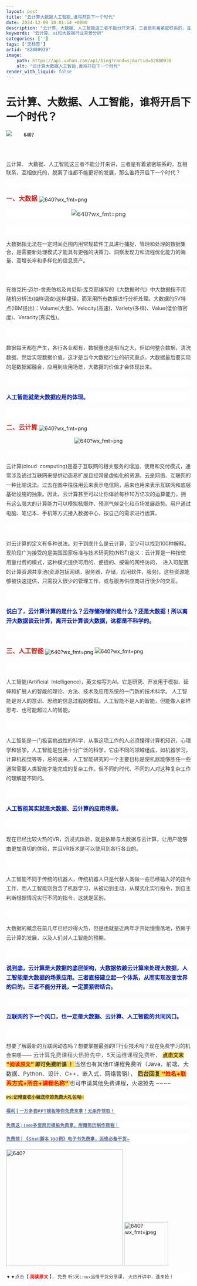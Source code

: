 ```yaml
---
layout: post
title: "云计算大数据人工智能,谁将开启下一个时代"
date: 2024-12-09 10:01:54 +0800
description: "云计算、大数据、人工智能这三者不能分开来讲，三者是有着紧密联系的，互相联系，互相依托的，脱离了谁都不"
keywords: "云计算、ai和大数据行业背景分析"
categories: ['']
tags: ['无标签']
artid: "82880939"
image:
    path: https://api.vvhan.com/api/bing?rand=sj&artid=82880939
    alt: "云计算大数据人工智能,谁将开启下一个时代"
render_with_liquid: false
---
```


<div class="blog-content-box">
 <div class="article-header-box">
  <div class="article-header">
   <div class="article-title-box">
    <h1 class="title-article" id="articleContentId">
     云计算、大数据、人工智能，谁将开启下一个时代？
    </h1>
   </div>
  </div>
 </div>
 <article class="baidu_pl">
  <div class="article_content clearfix" id="article_content">
   <link href="../../assets/css/kdoc_html_views-1a98987dfd.css" rel="stylesheet"/>
   <link href="../../assets/css/ck_htmledit_views-704d5b9767.css" rel="stylesheet"/>
   <div class="htmledit_views" id="content_views">
    <div class="rich_media_content" id="js_content">
     <p>
      <strong style="text-align:center;color:rgb(51,51,51);">
       <span style="font-family:'宋体';letter-spacing:0px;font-size:14px;">
        <strong style="color:rgb(123,12,0);">
         <strong style="color:rgb(171,25,66);">
          <strong style="color:rgb(123,12,0);">
           <strong style="color:rgb(171,25,66);">
            <strong>
             <strong style="color:rgb(62,62,62);">
              <strong>
               <span style="line-height:1.5em;">
                <strong style="line-height:24px;">
                 <strong>
                  <span style="color:rgb(12,178,160);">
                   <strong style="color:rgb(62,62,62);text-align:justify;">
                    <strong>
                     <span style="color:rgb(255,0,0);">
                      <strong style="color:rgb(217,33,66);font-size:16px;">
                       <img alt="640?" class="__bg_gif" src="https://i-blog.csdnimg.cn/blog_migrate/d174415c7c133788db2a4744421829cb.gif" style="font-family:'微软雅黑';font-size:14px;color:rgb(62,62,62);text-indent:32px;line-height:25.6px;text-align:center;"/>
                      </strong>
                     </span>
                    </strong>
                   </strong>
                  </span>
                 </strong>
                </strong>
               </span>
              </strong>
             </strong>
            </strong>
           </strong>
          </strong>
         </strong>
        </strong>
       </span>
      </strong>
     </p>
     <p>
      <strong style="text-align:center;color:rgb(51,51,51);">
       <span style="font-family:'宋体';letter-spacing:0px;font-size:14px;">
        <strong style="color:rgb(123,12,0);">
         <strong style="color:rgb(171,25,66);">
          <strong style="color:rgb(123,12,0);">
           <strong style="color:rgb(171,25,66);">
            <strong>
             <strong style="color:rgb(62,62,62);">
              <strong>
               <span style="line-height:1.5em;">
                <strong style="line-height:24px;">
                 <strong>
                  <span style="color:rgb(12,178,160);">
                   <strong style="color:rgb(62,62,62);text-align:justify;">
                    <strong>
                     <span style="color:rgb(255,0,0);">
                      <strong style="color:rgb(217,33,66);font-size:16px;">
                       <br/>
                      </strong>
                     </span>
                    </strong>
                   </strong>
                  </span>
                 </strong>
                </strong>
               </span>
              </strong>
             </strong>
            </strong>
           </strong>
          </strong>
         </strong>
        </strong>
       </span>
      </strong>
     </p>
     <p style="min-height:1em;color:rgb(62,62,62);font-size:16px;line-height:25.6px;background-color:rgb(255,255,255);">
      <span style="line-height:1.6;font-size:14px;">
       <span style="color:rgb(62,62,62);line-height:24px;">
        云计算、
       </span>
       大数据、人工智能这三者不能分开来讲，三者是有着紧密联系的，互相联系，互相依托的，脱离了谁都不能更好的发展，那么谁将开启下一个时代？
      </span>
     </p>
     <p style="min-height:1em;color:rgb(62,62,62);font-size:16px;line-height:25.6px;background-color:rgb(255,255,255);">
      <span style="font-size:15px;line-height:1.6;">
      </span>
     </p>
     <strong style="color:rgb(212,27,17);font-size:14px;line-height:25.6px;text-align:center;background-color:rgb(255,255,255);">
      <span style="font-size:17px;">
       一、大数据
      </span>
     </strong>
     <img alt="640?wx_fmt=png" src="https://i-blog.csdnimg.cn/blog_migrate/6fdbd0a7eccded5b125142a645b50313.png" style="vertical-align:middle;">
      <p style="min-height:1em;color:rgb(62,62,62);font-size:16px;line-height:25.6px;text-align:center;background-color:rgb(255,255,255);">
       <img alt="640?wx_fmt=png" src="https://i-blog.csdnimg.cn/blog_migrate/f9e39bf49f5944a99f47baacf5fad595.jpeg" style="line-height:1.6;">
        <br/>
       </img>
      </p>
      <p style="min-height:1em;color:rgb(62,62,62);font-size:16px;line-height:25.6px;background-color:rgb(255,255,255);">
       <br/>
      </p>
      <p style="min-height:1em;color:rgb(62,62,62);font-size:16px;line-height:25.6px;background-color:rgb(255,255,255);">
       <span style="line-height:1.6;font-size:14px;">
        大数据指无法在一定时间范围内用常规软件工具进行捕捉、管理和处理的数据集合，是需要新处理模式才能具有更强的决策力、洞察发现力和流程优化能力的海量、高增长率和多样化的信息资产。
       </span>
      </p>
      <p style="min-height:1em;color:rgb(62,62,62);font-size:16px;line-height:25.6px;background-color:rgb(255,255,255);">
       <span style="line-height:1.6;font-size:14px;">
        <br/>
       </span>
      </p>
      <p style="min-height:1em;color:rgb(62,62,62);font-size:16px;line-height:25.6px;background-color:rgb(255,255,255);">
       <span style="font-size:14px;">
        在维克托·迈尔-舍恩伯格及肯尼斯·库克耶编写的《大数据时代》中大数据指不用随机分析法(抽样调查)这样捷径，而采用所有数据进行分析处理。大数据的5V特点(IBM提出)：Volume(大量)、Velocity(高速)、Variety(多样)、Value(低价值密度)、Veracity(真实性)。
       </span>
      </p>
      <p style="min-height:1em;color:rgb(62,62,62);font-size:16px;line-height:25.6px;background-color:rgb(255,255,255);">
       <span style="font-size:14px;">
        <br/>
       </span>
      </p>
      <p style="min-height:1em;color:rgb(62,62,62);font-size:16px;line-height:25.6px;background-color:rgb(255,255,255);">
       <span style="font-size:14px;">
        数据每天都在产生，各行各业都有，数据量也是相当之大，但如何整合数据，清洗数据，然后实现数据价值，这才是当今大数据行业的研究重点。大数据最后要实现的是数据超融合，应用到应用场景，大数据的价值才会体现出来。
       </span>
      </p>
      <p style="min-height:1em;color:rgb(62,62,62);font-size:16px;line-height:25.6px;background-color:rgb(255,255,255);">
       <span style="font-size:14px;">
        <br/>
       </span>
      </p>
      <p style="min-height:1em;color:rgb(62,62,62);font-size:16px;line-height:25.6px;background-color:rgb(255,255,255);">
       <span style="color:rgb(2,30,170);font-size:14px;">
        <strong>
         <span style="color:rgb(2,30,170);font-size:15px;">
          人工智能就是大数据应用的体现。
         </span>
        </strong>
       </span>
      </p>
      <p style="min-height:1em;color:rgb(62,62,62);font-size:16px;line-height:25.6px;background-color:rgb(255,255,255);">
       <span style="color:rgb(2,30,170);font-size:14px;">
        <strong>
         <span style="color:rgb(2,30,170);font-size:15px;">
          <br/>
         </span>
        </strong>
       </span>
      </p>
      <strong style="color:rgb(212,27,17);font-size:14px;line-height:25.6px;text-align:center;background-color:rgb(255,255,255);">
       <span style="font-size:17px;">
        二、云计算
       </span>
      </strong>
      <span style="color:rgb(212,27,17);">
       <strong style="color:rgb(59,135,164);font-size:14px;line-height:25.6px;text-align:center;background-color:rgb(255,255,255);">
        <span style="font-size:17px;">
        </span>
       </strong>
       <strong style="color:rgb(59,135,164);font-size:14px;line-height:25.6px;text-align:center;background-color:rgb(255,255,255);">
        <span style="font-size:17px;">
        </span>
       </strong>
       <strong style="color:rgb(59,135,164);font-size:14px;line-height:25.6px;text-align:center;background-color:rgb(255,255,255);">
        <span style="font-size:17px;">
        </span>
       </strong>
       <strong style="color:rgb(59,135,164);font-size:14px;line-height:25.6px;text-align:center;background-color:rgb(255,255,255);">
        <span style="font-size:17px;">
        </span>
       </strong>
       <strong style="color:rgb(59,135,164);font-size:14px;line-height:25.6px;text-align:center;background-color:rgb(255,255,255);">
       </strong>
      </span>
      <img alt="640?wx_fmt=png" src="https://i-blog.csdnimg.cn/blog_migrate/6fdbd0a7eccded5b125142a645b50313.png" style="vertical-align:middle;">
       <p style="text-align:center;">
        <img alt="640?wx_fmt=png" src="https://i-blog.csdnimg.cn/blog_migrate/7b126e25b9304190d0edfc9a028a1142.jpeg"/>
       </p>
       <p style="min-height:1em;color:rgb(62,62,62);font-size:16px;line-height:25.6px;background-color:rgb(255,255,255);">
        <span style="font-size:15px;">
        </span>
       </p>
       <p style="min-height:1em;color:rgb(62,62,62);font-size:16px;line-height:25.6px;background-color:rgb(255,255,255);">
        <span style="font-size:14px;">
         云计算(cloud  computing)是基于互联网的相关服务的增加、使用和交付模式，通常涉及通过互联网来提供动态易扩展且经常是虚拟化的资源。云是网络、互联网的一种比喻说法。过去在图中往往用云来表示电信网，后来也用来表示互联网和底层基础设施的抽象。因此，云计算甚至可以让你体验每秒10万亿次的运算能力，拥有这么强大的计算能力可以模拟核爆炸、预测气候变化和市场发展趋势。用户通过电脑、笔记本、手机等方式接入数据中心，按自己的需求进行运算。
        </span>
       </p>
       <p style="min-height:1em;color:rgb(62,62,62);font-size:16px;line-height:25.6px;background-color:rgb(255,255,255);">
        <span style="font-size:14px;">
         <br/>
        </span>
       </p>
       <p style="min-height:1em;color:rgb(62,62,62);font-size:16px;line-height:25.6px;background-color:rgb(255,255,255);">
        <span style="font-size:14px;">
         对云计算的定义有多种说法。对于到底什么是云计算，至少可以找到100种解释。现阶段广为接受的是美国国家标准与技术研究院(NIST)定义：云计算是一种按使用量付费的模式，这种模式提供可用的、便捷的、按需的网络访问，  进入可配置的计算资源共享池(资源包括网络，服务器，存储，应用软件，服务)，这些资源能够被快速提供，只需投入很少的管理工作，或与服务供应商进行很少的交互。
        </span>
       </p>
       <p style="min-height:1em;color:rgb(62,62,62);font-size:16px;line-height:25.6px;background-color:rgb(255,255,255);">
        <span style="font-size:14px;">
         <br/>
        </span>
       </p>
       <p style="min-height:1em;color:rgb(62,62,62);font-size:16px;line-height:25.6px;background-color:rgb(255,255,255);">
        <span style="color:rgb(2,30,170);font-size:14px;">
         <strong>
          <span style="color:rgb(2,30,170);font-size:15px;">
           说白了，云计算计算的是什么？云存储存储的是什么？还是大数据！所以离开大数据谈云计算，离开云计算谈大数据，这都是不科学的。
          </span>
         </strong>
        </span>
       </p>
       <p style="min-height:1em;color:rgb(62,62,62);font-size:16px;line-height:25.6px;background-color:rgb(255,255,255);">
        <span style="color:rgb(217,33,66);">
         <strong>
          <span style="font-size:15px;">
           <br/>
          </span>
         </strong>
        </span>
       </p>
       <strong style="color:rgb(212,27,17);font-size:14px;line-height:25.6px;text-align:center;background-color:rgb(255,255,255);">
        <span style="font-size:17px;">
         三、人工智能
        </span>
       </strong>
       <img alt="640?wx_fmt=png" src="https://i-blog.csdnimg.cn/blog_migrate/6fdbd0a7eccded5b125142a645b50313.png" style="vertical-align:middle;">
        <img alt="640?wx_fmt=png" src="https://i-blog.csdnimg.cn/blog_migrate/bf6c2b8cf4b37cfcd0356bae1c407950.jpeg" style="text-align:center;line-height:1.6;">
         <p style="min-height:1em;color:rgb(62,62,62);font-size:16px;line-height:25.6px;background-color:rgb(255,255,255);">
          <span style="font-size:14px;">
           <br/>
          </span>
         </p>
         <p style="min-height:1em;color:rgb(62,62,62);font-size:16px;line-height:25.6px;background-color:rgb(255,255,255);">
          <span style="font-size:14px;">
           人工智能(Artificial  Intelligence)，英文缩写为AI。它是研究、开发用于模拟、延伸和扩展人的智能的理论、方法、技术及应用系统的一门新的技术科学。
           <span style="line-height:25.6px;">
            人工智能是对人的意识、思维的信息过程的模拟。人工智能不是人的智能，但能像人那样思考、也可能超过人的智能。
           </span>
           <br/>
          </span>
         </p>
         <p style="min-height:1em;color:rgb(62,62,62);font-size:16px;line-height:25.6px;background-color:rgb(255,255,255);">
          <span style="line-height:25.6px;font-size:14px;">
           <br/>
          </span>
         </p>
         <p style="min-height:1em;color:rgb(62,62,62);font-size:16px;line-height:25.6px;background-color:rgb(255,255,255);">
          <span style="line-height:25.6px;font-size:14px;">
           人工智能是一门极富挑战性的科学，从事这项工作的人必须懂得计算机知识，心理学和哲学。人工智能是包括十分广泛的科学，它由不同的领域组成，如机器学习，计算机视觉等等，总的说来，人工智能研究的一个主要目标是使机器能够胜任一些通常需要人类智能才能完成的复杂工作。但不同的时代、不同的人对这种复杂工作的理解是不同的。
          </span>
         </p>
         <p style="min-height:1em;color:rgb(62,62,62);font-size:16px;line-height:25.6px;background-color:rgb(255,255,255);">
          <span style="line-height:25.6px;font-size:14px;">
           <br/>
          </span>
         </p>
         <p style="min-height:1em;color:rgb(62,62,62);font-size:16px;line-height:25.6px;background-color:rgb(255,255,255);">
          <span style="color:rgb(2,30,170);font-size:14px;">
           <strong>
            <span style="color:rgb(2,30,170);font-size:15px;line-height:25.6px;">
             人工智能其实就是大数据、云计算的应用场景。
            </span>
           </strong>
          </span>
         </p>
         <p style="min-height:1em;color:rgb(62,62,62);font-size:16px;line-height:25.6px;background-color:rgb(255,255,255);">
          <span style="line-height:25.6px;font-size:14px;">
           <br/>
          </span>
         </p>
         <p style="min-height:1em;color:rgb(62,62,62);font-size:16px;line-height:25.6px;background-color:rgb(255,255,255);">
          <span style="line-height:25.6px;font-size:14px;">
           现在已经比较火热的VR，沉浸式体验，就是依赖与大数据与云计算，让用户能够由更加真切的体验，并且VR技术是可以使用到各行各业的。
          </span>
         </p>
         <p style="min-height:1em;color:rgb(62,62,62);font-size:16px;line-height:25.6px;background-color:rgb(255,255,255);">
          <br/>
         </p>
         <p style="min-height:1em;color:rgb(62,62,62);font-size:16px;line-height:25.6px;background-color:rgb(255,255,255);">
          <span style="line-height:25.6px;font-size:14px;">
           人工智能不同于传统的机器人，传统机器人只是代替人类做一些已经输入好的指令工作，而人工智能则包含了机器学习，从被动到主动，从模式化实行指令，到自主判断根据情况实行不同的指令，这就是区别。
          </span>
         </p>
         <p style="min-height:1em;color:rgb(62,62,62);font-size:16px;line-height:25.6px;background-color:rgb(255,255,255);">
          <span style="line-height:25.6px;font-size:14px;">
           <br/>
          </span>
         </p>
         <p style="min-height:1em;color:rgb(62,62,62);font-size:16px;line-height:25.6px;background-color:rgb(255,255,255);">
          <span style="font-size:14px;">
           大数据的概念在前几年已经炒得火热，但是也就是近两年才开始慢慢落地，依赖于云计算的发展，以及人们对人工智能的预期。
          </span>
         </p>
         <p style="min-height:1em;color:rgb(62,62,62);font-size:16px;line-height:25.6px;background-color:rgb(255,255,255);">
          <span style="font-size:14px;">
           <br/>
          </span>
         </p>
         <p style="min-height:1em;color:rgb(62,62,62);font-size:16px;line-height:25.6px;background-color:rgb(255,255,255);">
          <span style="color:rgb(2,30,170);font-size:14px;">
           <strong>
            <span style="color:rgb(2,30,170);font-size:15px;">
             说到底，云计算是大数据的底层架构，大数据依赖云计算来处理大数据，人工智能是大数据的场景应用。三者直接建立起一个体系，从而实现改变世界的目的。三者不能分开说，一定要紧密结合。
            </span>
           </strong>
          </span>
         </p>
         <p style="min-height:1em;color:rgb(62,62,62);font-size:16px;line-height:25.6px;background-color:rgb(255,255,255);">
          <span style="color:rgb(2,30,170);font-size:14px;">
           <strong style="line-height:1.6;">
            <span style="font-size:15px;color:rgb(217,33,66);">
             <br/>
            </span>
           </strong>
          </span>
         </p>
         <p style="min-height:1em;color:rgb(62,62,62);font-size:16px;line-height:25.6px;background-color:rgb(255,255,255);">
          <span style="color:rgb(2,30,170);font-size:14px;">
           <strong style="line-height:1.6;">
            <span style="color:rgb(2,30,170);font-size:15px;">
             互联网的下一个风口，也一定是大数据、云计算、人工智能的共同风口。
            </span>
           </strong>
          </span>
          <span style="color:rgb(2,30,170);">
           <strong style="line-height:1.6;">
            <span style="font-size:15px;">
            </span>
           </strong>
           <strong style="line-height:1.6;">
            <span style="font-size:15px;">
            </span>
           </strong>
          </span>
         </p>
         <p style="min-height:1em;color:rgb(62,62,62);font-size:16px;line-height:25.6px;background-color:rgb(255,255,255);">
          <br/>
         </p>
         <p style="line-height:25.6px;">
          <span style="color:rgb(62,62,62);font-size:14px;line-height:22.4px;">
           想要了解最新的互联网动态吗？想要掌握最强的IT行业技术吗？现在免费学习的机会来喽——
          </span>
          <span style="font-family:'-apple-system-font', BlinkMacSystemFont, 'Helvetica Neue', 'PingFang SC', 'Hiragino Sans GB', 'Microsoft YaHei UI', 'Microsoft YaHei', Arial, sans-serif;letter-spacing:.408px;text-align:justify;color:rgb(90,90,90);font-size:15px;">
           云计算免费课程火热抢先中，5天运维课程免费听，
          </span>
          <span style="color:rgb(51,51,51);font-family:'-apple-system-font', BlinkMacSystemFont, 'Helvetica Neue', 'PingFang SC', 'Hiragino Sans GB', 'Microsoft YaHei UI', 'Microsoft YaHei', Arial, sans-serif;letter-spacing:.408px;text-align:justify;font-weight:bolder;line-height:25.6px;font-size:14px;">
           <span style="line-height:22.4px;background-color:rgb(255,218,81);">
            点击文末
           </span>
          </span>
          <span style="color:rgb(51,51,51);font-family:'-apple-system-font', BlinkMacSystemFont, 'Helvetica Neue', 'PingFang SC', 'Hiragino Sans GB', 'Microsoft YaHei UI', 'Microsoft YaHei', Arial, sans-serif;letter-spacing:.408px;text-align:justify;font-weight:bolder;line-height:25.6px;font-size:14px;">
           <span style="line-height:22.4px;background-color:rgb(255,218,81);">
            <span style="font-weight:bolder;color:rgb(62,62,62);">
             <span style="font-weight:bolder;line-height:25.6px;text-align:center;">
              <span style="line-height:25.6px;color:rgb(255,0,0);">
               “阅读原文”
              </span>
             </span>
            </span>
           </span>
          </span>
          <span style="color:rgb(51,51,51);font-family:'-apple-system-font', BlinkMacSystemFont, 'Helvetica Neue', 'PingFang SC', 'Hiragino Sans GB', 'Microsoft YaHei UI', 'Microsoft YaHei', Arial, sans-serif;letter-spacing:.408px;text-align:justify;font-weight:bolder;line-height:25.6px;font-size:14px;">
           <span style="background-color:rgb(255,218,81);line-height:22.4px;">
            即可免费听课
           </span>
          </span>
          <span style="color:rgb(51,51,51);font-family:'-apple-system-font', BlinkMacSystemFont, 'Helvetica Neue', 'PingFang SC', 'Hiragino Sans GB', 'Microsoft YaHei UI', 'Microsoft YaHei', Arial, sans-serif;letter-spacing:.408px;text-align:justify;font-weight:bolder;line-height:25.6px;font-size:14px;">
           <span style="line-height:22.4px;background-color:rgb(255,218,81);">
            <span style="font-weight:bolder;">
             <span style="line-height:22.4px;">
              ！
             </span>
            </span>
           </span>
          </span>
          <span style="color:rgb(51,51,51);font-family:'-apple-system-font', BlinkMacSystemFont, 'Helvetica Neue', 'PingFang SC', 'Hiragino Sans GB', 'Microsoft YaHei UI', 'Microsoft YaHei', Arial, sans-serif;letter-spacing:.408px;text-align:justify;font-size:15px;line-height:22.4px;">
           当然也有其他IT课程免费听（Java、前端、大数据、Python、设计、C++、嵌入式、网络营销），
          </span>
          <span style="color:rgb(51,51,51);font-family:'-apple-system-font', BlinkMacSystemFont, 'Helvetica Neue', 'PingFang SC', 'Hiragino Sans GB', 'Microsoft YaHei UI', 'Microsoft YaHei', Arial, sans-serif;letter-spacing:.408px;text-align:justify;font-weight:bolder;line-height:25.6px;font-size:14px;">
           <span style="font-size:15px;line-height:22.4px;background-color:rgb(255,218,81);">
            后台回复
           </span>
          </span>
          <span style="color:rgb(51,51,51);font-family:'-apple-system-font', BlinkMacSystemFont, 'Helvetica Neue', 'PingFang SC', 'Hiragino Sans GB', 'Microsoft YaHei UI', 'Microsoft YaHei', Arial, sans-serif;letter-spacing:.408px;text-align:justify;font-weight:bolder;line-height:25.6px;font-size:14px;">
           <span style="line-height:22.4px;background-color:rgb(255,218,81);">
            <span style="font-weight:bolder;color:rgb(62,62,62);">
             <span style="font-weight:bolder;line-height:25.6px;text-align:center;">
              <span style="font-size:15px;line-height:25.6px;color:rgb(255,0,0);">
               “姓名+联系方式+所在+课程名称”
              </span>
             </span>
            </span>
           </span>
          </span>
          <span style="color:rgb(51,51,51);font-family:'-apple-system-font', BlinkMacSystemFont, 'Helvetica Neue', 'PingFang SC', 'Hiragino Sans GB', 'Microsoft YaHei UI', 'Microsoft YaHei', Arial, sans-serif;letter-spacing:.408px;text-align:justify;font-size:15px;line-height:22.4px;">
           也可申请其他免费课程，火速抢先
          </span>
          <span style="color:rgb(51,51,51);font-family:'-apple-system-font', BlinkMacSystemFont, 'Helvetica Neue', 'PingFang SC', 'Hiragino Sans GB', 'Microsoft YaHei UI', 'Microsoft YaHei', Arial, sans-serif;letter-spacing:.408px;text-align:justify;font-size:15px;line-height:25.6px;">
           ~~~~
          </span>
         </p>
         <p style="font-family:'-apple-system-font', BlinkMacSystemFont, 'Helvetica Neue', 'PingFang SC', 'Hiragino Sans GB', 'Microsoft YaHei UI', 'Microsoft YaHei', Arial, sans-serif;text-align:justify;font-size:16px;letter-spacing:.408px;background-color:rgb(255,255,255);color:rgb(62,62,62);line-height:25.6px;">
          <span style="background-color:rgb(255,218,81);font-weight:bolder;font-family:'微软雅黑';font-size:12px;line-height:normal;">
           PS:记得查收小编送你的免费大礼包呦~
          </span>
         </p>
         <p style="font-family:'-apple-system-font', BlinkMacSystemFont, 'Helvetica Neue', 'PingFang SC', 'Hiragino Sans GB', 'Microsoft YaHei UI', 'Microsoft YaHei', Arial, sans-serif;text-align:justify;font-size:16px;letter-spacing:.408px;background-color:rgb(255,255,255);color:rgb(62,62,62);line-height:25.6px;">
          <span style="text-decoration:underline;font-weight:bolder;line-height:25.6px;">
           <span style="line-height:25.6px;font-size:12px;">
            <a href="http://mp.weixin.qq.com/s?__biz=MzUxMTA2ODM2MQ==&amp;mid=2247484025&amp;idx=2&amp;sn=6a9c79312eed8b983a1aa4ca6373ee33&amp;chksm=f97813dfce0f9ac95a123e2677b0d727186c51d43ea5e599c9a66c31b20c44a08e5af2290bd8&amp;scene=21#wechat_redirect" rel="nofollow" style="color:rgb(87,107,149);background:transparent;">
             福利 | 一万多套PPT模板等你免费来拿！无条件领取！
            </a>
           </span>
           <span style="font-size:14px;line-height:25.6px;">
            <br/>
           </span>
          </span>
         </p>
         <p style="font-family:'-apple-system-font', BlinkMacSystemFont, 'Helvetica Neue', 'PingFang SC', 'Hiragino Sans GB', 'Microsoft YaHei UI', 'Microsoft YaHei', Arial, sans-serif;text-align:justify;font-size:16px;letter-spacing:.408px;background-color:rgb(255,255,255);color:rgb(62,62,62);line-height:25.6px;">
          <span style="text-decoration:underline;font-weight:bolder;font-family:'微软雅黑';font-size:12px;line-height:normal;">
           <a href="http://mp.weixin.qq.com/s?__biz=MzUxMTA2ODM2MQ==&amp;mid=2247483874&amp;idx=1&amp;sn=371778e8f60caebc80b4f3877b0fc017&amp;chksm=f9781044ce0f99524cfd66c75c824bc99e9edbba821ea88dcbbc6b2e400bb2d670c7e21486a8&amp;scene=21#wechat_redirect" rel="nofollow" style="color:rgb(87,107,149);background:transparent;">
            免费送 | 1000多套简历模板免费拿，附赠简历制作教程！
           </a>
          </span>
         </p>
         <p style="font-family:'-apple-system-font', BlinkMacSystemFont, 'Helvetica Neue', 'PingFang SC', 'Hiragino Sans GB', 'Microsoft YaHei UI', 'Microsoft YaHei', Arial, sans-serif;text-align:justify;font-size:16px;letter-spacing:.408px;background-color:rgb(255,255,255);color:rgb(62,62,62);line-height:25.6px;">
          <span style="font-weight:bolder;text-decoration:underline;font-size:12px;">
           <a href="http://mp.weixin.qq.com/s?__biz=MzUxMTA2ODM2MQ==&amp;mid=2247483880&amp;idx=1&amp;sn=08bd7fa16b869221a49e9d5d13a3fac2&amp;chksm=f978104ece0f9958e3f32e26f5a39a77ecd0c33057ce2060cdd7173294bea367412d0f7dc521&amp;scene=21#wechat_redirect" rel="nofollow" style="color:rgb(87,107,149);background:transparent;">
            免费领 | 《Shell脚本 100例》电子书免费拿，运维必备干货~
           </a>
          </span>
         </p>
         <img alt="640?" class="__bg_gif" src="https://i-blog.csdnimg.cn/blog_migrate/20602087499a731f891abdf3c519438b.gif" style="border-style:none;" width="318"/>
         <img alt="640?wx_fmt=jpeg" border="0" height="120" src="https://i-blog.csdnimg.cn/blog_migrate/22bb668451b083355c4d1f911026bc52.jpeg" style="border-style:none;" title="Linux云计算数据自学.jpg" width="120"/>
         <p style="color:rgb(51,51,51);font-family:'-apple-system-font', BlinkMacSystemFont, 'Helvetica Neue', 'PingFang SC', 'Hiragino Sans GB', 'Microsoft YaHei UI', 'Microsoft YaHei', Arial, sans-serif;text-align:justify;font-size:16px;letter-spacing:.408px;background-color:rgb(255,255,255);">
          <span style="font-family:'微软雅黑';font-size:12px;line-height:22.4px;">
           ▼▼点击【
          </span>
          <span style="font-weight:bolder;font-family:'微软雅黑';line-height:22.4px;font-size:12px;color:rgb(255,0,0);">
           阅读原文
          </span>
          <span style="font-family:'微软雅黑';font-size:12px;line-height:22.4px;">
           】，
           <span style="line-height:22.4px;">
            免费
           </span>
           听5天Linux运维干货分享课，
           <span style="line-height:22.4px;">
            火热开讲中，速来抢！
           </span>
          </span>
         </p>
        </img>
       </img>
      </img>
     </img>
    </div>
   </div>
  </div>
 </article>
 <p alt="68747470733a2f2f:626c6f672e6373646e2e6e65742f5a3158704959446a39736e:2f61727469636c652f64657461696c732f3832383830393339" class_="artid" style="display:none">
 </p>
</div>


